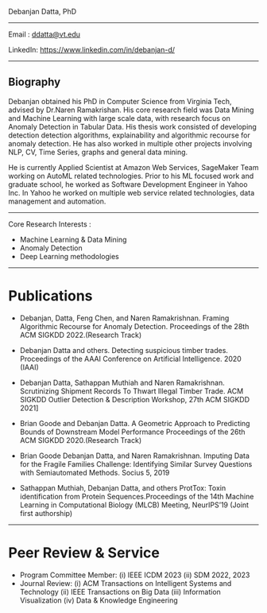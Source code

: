
Debanjan Datta, PhD 

------------------------------

Email : ddatta@vt.edu

LinkedIn: https://www.linkedin.com/in/debanjan-d/

------------------------------

## Biography

Debanjan obtained his PhD in Computer Science from Virginia Tech, advised by Dr.Naren Ramakrishan. His core research field was Data Mining and Machine Learning with large scale data, with research focus on Anomaly Detection in Tabular Data. His thesis work consisted of developing detection detection algorithms, explainability and algorithmic recourse for anomaly detection. He has also worked in multiple other projects involving NLP, CV, Time Series, graphs and general data mining.

He is currently Applied Scientist at Amazon Web Services, SageMaker Team working on AutoML related technologies. Prior to his ML focused work and graduate school, he worked as Software Development Engineer in Yahoo Inc. In Yahoo he worked on multiple web service related technologies, data management and automation.

------------------------------

Core Research Interests :

- Machine Learning & Data Mining
- Anomaly Detection
- Deep Learning methodologies

------------------------------

# Publications

* Debanjan, Datta, Feng Chen, and Naren Ramakrishnan. Framing Algorithmic Recourse for Anomaly Detection. Proceedings of the 28th ACM SIGKDD 2022.(Research Track)

* Debanjan Datta and others. Detecting suspicious timber trades. Proceedings of the AAAI Conference on Artificial Intelligence. 2020 (IAAI)

* Debanjan Datta, Sathappan Muthiah and Naren Ramakrishnan. Scrutinizing Shipment Records To Thwart Illegal Timber Trade. ACM SIGKDD Outlier Detection & Description Workshop, 27th ACM SIGKDD 2021]

* Brian Goode and Debanjan Datta. A Geometric Approach to Predicting Bounds of Downstream Model Performance Proceedings of the 26th ACM SIGKDD 2020.(Research Track)

* Brian Goode Debanjan Datta, and Naren Ramakrishnan. Imputing Data for the Fragile Families Challenge: Identifying Similar Survey Questions with Semiautomated Methods. Socius 5, 2019

* Sathappan Muthiah, Debanjan Datta, and others ProtTox: Toxin identification from Protein Sequences.Proceedings of the 14th Machine Learning in Computational Biology (MLCB) Meeting, NeurIPS’19 (Joint first authorship)

-------------------------------


# Peer Review & Service 

* Program Committee Member: (i) IEEE ICDM 2023 (ii) SDM 2022, 2023
* Journal Review: (i) ACM Transactions on Intelligent Systems and Technology (ii) IEEE Transactions on Big Data (iii) Information Visualization (iv) Data & Knowledge Engineering


